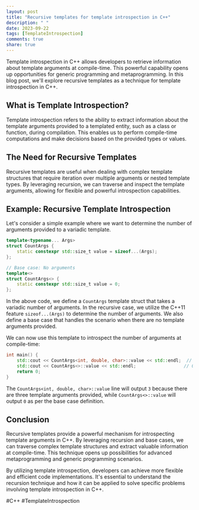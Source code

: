 ```yaml
---
layout: post
title: "Recursive templates for template introspection in C++"
description: " "
date: 2023-09-22
tags: [TemplateIntrospection]
comments: true
share: true
---
```


Template introspection in C++ allows developers to retrieve information about template arguments at compile-time. This powerful capability opens up opportunities for generic programming and metaprogramming. In this blog post, we'll explore recursive templates as a technique for template introspection in C++.

## What is Template Introspection?

Template introspection refers to the ability to extract information about the template arguments provided to a templated entity, such as a class or function, during compilation. This enables us to perform compile-time computations and make decisions based on the provided types or values.

## The Need for Recursive Templates

Recursive templates are useful when dealing with complex template structures that require iteration over multiple arguments or nested template types. By leveraging recursion, we can traverse and inspect the template arguments, allowing for flexible and powerful introspection capabilities.

## Example: Recursive Template Introspection

Let's consider a simple example where we want to determine the number of arguments provided to a variadic template.

```cpp
template<typename... Args>
struct CountArgs {
    static constexpr std::size_t value = sizeof...(Args);
};

// Base case: No arguments
template<>
struct CountArgs<> {
    static constexpr std::size_t value = 0;
};
```

In the above code, we define a `CountArgs` template struct that takes a variadic number of arguments. In the recursive case, we utilize the C++11 feature `sizeof...(Args)` to determine the number of arguments. We also define a base case that handles the scenario when there are no template arguments provided.

We can now use this template to introspect the number of arguments at compile-time:

```cpp
int main() {
    std::cout << CountArgs<int, double, char>::value << std::endl;  // Output: 3
    std::cout << CountArgs<>::value << std::endl;                  // Output: 0
    return 0;
}
```

The `CountArgs<int, double, char>::value` line will output `3` because there are three template arguments provided, while `CountArgs<>::value` will output `0` as per the base case definition.

## Conclusion

Recursive templates provide a powerful mechanism for introspecting template arguments in C++. By leveraging recursion and base cases, we can traverse complex template structures and extract valuable information at compile-time. This technique opens up possibilities for advanced metaprogramming and generic programming scenarios.

By utilizing template introspection, developers can achieve more flexible and efficient code implementations. It's essential to understand the recursion technique and how it can be applied to solve specific problems involving template introspection in C++.

#C++ #TemplateIntrospection